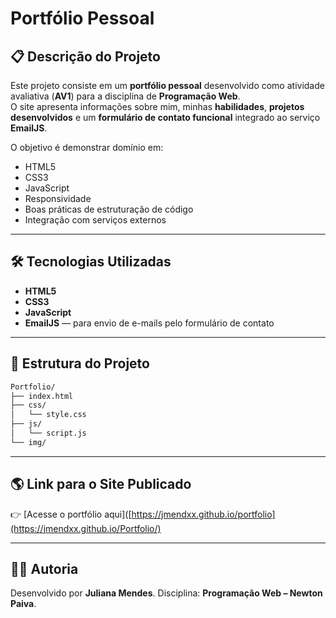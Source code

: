 # Portfólio Pessoal

## 📋 Descrição do Projeto

Este projeto consiste em um **portfólio pessoal** desenvolvido como atividade avaliativa (**AV1**) para a disciplina de **Programação Web**.  
O site apresenta informações sobre mim, minhas **habilidades**, **projetos desenvolvidos** e um **formulário de contato funcional** integrado ao serviço **EmailJS**.

O objetivo é demonstrar domínio em:

- HTML5
- CSS3
- JavaScript
- Responsividade
- Boas práticas de estruturação de código
- Integração com serviços externos

---

## 🛠️ Tecnologias Utilizadas

- **HTML5**
- **CSS3**
- **JavaScript**
- **EmailJS** — para envio de e-mails pelo formulário de contato

---

## 📂 Estrutura do Projeto

```bash
Portfolio/
├── index.html
├── css/
│   └── style.css
├── js/
│   └── script.js
└── img/

```

---

## 🌎 Link para o Site Publicado

👉 [Acesse o portfólio aqui]([https://jmendxx.github.io/portfolio](https://jmendxx.github.io/Portfolio/)

---

## 👩‍💻 Autoria

Desenvolvido por **Juliana Mendes**.
Disciplina: **Programação Web – Newton Paiva**.
